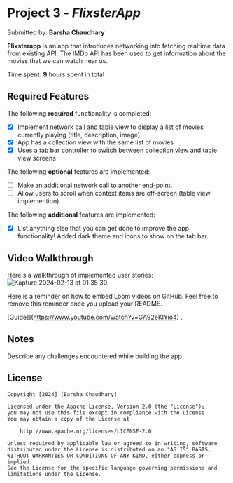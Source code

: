 # Project 3 - *FlixsterApp*

Submitted by: **Barsha Chaudhary**

**Flixsterapp** is an app that introduces networking into fetching realtime data from existing API. The IMDb API has been used to get information about the movies that we can watch near us. 

Time spent: **9** hours spent in total

## Required Features

The following **required** functionality is completed:

- [X] Implement network call and table view to display a list of movies currently playing (title, description, image)
- [X] App has a collection view with the same list of movies
- [X] Uses a tab bar controller to switch between collection view and table view screens
 
The following **optional** features are implemented:

- [ ] Make an additional network call to another end-point.	
- [ ] Allow users to scroll when context items are off-screen (table view implemention)

The following **additional** features are implemented:

- [X] List anything else that you can get done to improve the app functionality!
Added dark theme and icons to show on the tab bar.

## Video Walkthrough

Here's a walkthrough of implemented user stories:![Kapture 2024-02-13 at 01 35 30](https://github.com/BarshaC/FlixsterApp/assets/64405568/5e2b95df-c581-487a-8f5c-b5fbd0a1d9a8)


Here is a reminder on how to embed Loom videos on GitHub. Feel free to remove this reminder once you upload your README. 

[Guide]](https://www.youtube.com/watch?v=GA92eKlYio4) .

## Notes

Describe any challenges encountered while building the app.

## License

    Copyright [2024] [Barsha Chaudhary]

    Licensed under the Apache License, Version 2.0 (the "License");
    you may not use this file except in compliance with the License.
    You may obtain a copy of the License at

        http://www.apache.org/licenses/LICENSE-2.0

    Unless required by applicable law or agreed to in writing, software
    distributed under the License is distributed on an "AS IS" BASIS,
    WITHOUT WARRANTIES OR CONDITIONS OF ANY KIND, either express or implied.
    See the License for the specific language governing permissions and
    limitations under the License.
